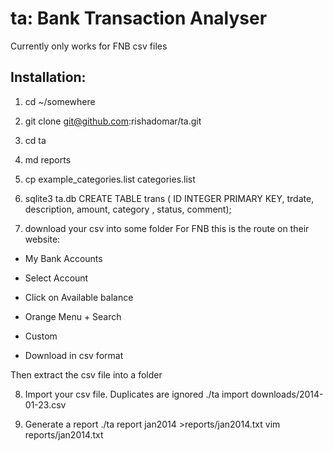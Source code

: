 ta: Bank Transaction Analyser
==============================

Currently only works for FNB csv files

Installation:
-------------
1) cd ~/somewhere

2) git clone git@github.com:rishadomar/ta.git

3) cd ta

4) md reports

5) cp example_categories.list categories.list

6) sqlite3 ta.db
CREATE TABLE trans (
  ID INTEGER PRIMARY KEY,
  trdate,
  description,
  amount,
  category
, status, comment);


7) download your csv into some folder
For FNB this is the route on their website:

 * My Bank Accounts

 * Select Account

 * Click on Available balance

 * Orange Menu + Search

 * Custom

 * Download in csv format

Then extract the csv file into a folder

8) Import your csv file. Duplicates are ignored
./ta import downloads/2014-01-23.csv

9) Generate a report
./ta report jan2014 >reports/jan2014.txt
vim reports/jan2014.txt

